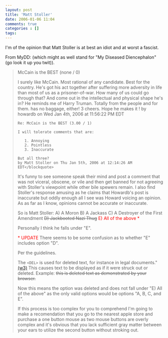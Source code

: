 ```yaml
---
layout: post
title: 'Matt Stoller'
date: 2006-01-06 11:04
comments: true
categories : []
tags:
---
```

I'm of the opinion that Matt Stoller is at best an idiot and at worst a fascist.

From MyDD: (which might as well stand for "My Diseased Diencephalon" (go look it up you twit)).

<blockquote>McCain is the BEST (none / 0)

I surely like McCain.  Most rational of any candidate.  Best for the country.  He's got his act together after suffering more adversity in life than most of us as a prisoner-of-war.  How many of us could go through that? And come out in the intellectual and physical shape he's in?
  He reminds me of Harry Truman. Totally from the people and for them.  has no baggage, either!
   3 cheers.  Hope he makes it !
by howardb on Wed Jan 4th, 2006 at 11:56:22 PM EDT

    Re: McCain is the BEST (3.00 / 1)

    I will tolerate comments that are:

       1. Annoying
       2. Pointless
       3. Inaccurate

    But all three?
    by Matt Stoller on Thu Jan 5th, 2006 at 12:14:26 AM EDT</blockquote>

It's funny to see someone speak their mind and post a comment that was not  viceral, obscene, or vile and then get banned for not agreeing with Stoller's viewpoint while other bile spewers remain. I also find Stoller's response amusing as he claims that Howardb's post is inaccurate but oddly enough all I see was Howard voicing an opinion. As as far as I know, opinions cannot be accurate or inaccurate.

So is Matt Stoller:
A) A Moron
B) A Jackass
C) A Destroyer of the First Amendment
<del datetime="2006-01-06T21:09:28+00:00">D) Jackbooted Nazi Thug</del>
<blink><font color="red">E) All of the above *</font></blink>

Personally I think he falls under "E".

<blink><font color="red">* UPDATE</font></blink>
There seems to be some confusion as to whether "E" includes option "D".

Per the guidelines.

The <code>&lt;DEL&gt;</code> is used for deleted text, for instance in legal documents." <a href="http://www.w3.org/MarkUp/html3/logical.html">(w3)</a>
This causes text to be displayed as if it were struck out or deleted.
Example:
<del>this is deleted text as demonstrated by your browser.</del>

Now this means the option was deleted and does not fall under "E) All of the above" as the only valid options would be options "A, B, C, and E".

If this process is too complex for you to comprehend I'm going to make a recomendation that you go to the nearest apple store and purchase a one button mouse as two mouse buttons are overly complex and it's obvious that you lack sufficient gray matter between your ears to utilize the second button without stroking out.



